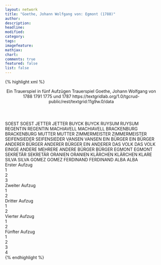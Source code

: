 ```yaml
---
layout: network
title: "Goethe, Johann Wolfgang von: Egmont (1788)"
author:
description:
headline:
modified:
category:
tags:
imagefeature: 
mathjax: 
chart: 
comments: true
featured: false
list: false
---
```

{% highlight xml %}
<?xml-model href="https://raw.githubusercontent.com/DLiNa/project/master/rules/lina.rnc"?><?xml-model href="https://raw.githubusercontent.com/DLiNa/project/master/rules/lina.sch"?>
<play xmlns="http://lina.digital">
  <header>
    <title>Egmont</title>
    <subtitle>Ein Trauerspiel in fünf Aufzügen</subtitle>  
    <genretitle>Trauerspiel</genretitle>
    <author>Goethe, Johann Wolfgang von</author>
    <date type="print" when="1788">1788</date>
    <date type="premiere" when="1791">1791</date>
    <date type="written" when="1787">1775 und 1787</date>
    <source>https://textgridlab.org/1.0/tgcrud-public/rest/textgrid:11g9w.0/data</source>
  </header>
  <personae>
    <character>
      <name>SOEST</name>
      <alias xml:id="soest">
        <name>SOEST</name>
      </alias>
    </character>
    <character>
      <name>JETTER</name>
      <alias xml:id="jetter">
        <name>JETTER</name>
      </alias>
    </character>
    <character>
      <name>BUYCK</name>
      <alias xml:id="buyck">
        <name>BUYCK</name>
      </alias>
    </character>
    <character>
      <name>RUYSUM</name>
      <alias xml:id="ruysum">
        <name>RUYSUM</name>
      </alias>
    </character>
    <character>
      <name>REGENTIN</name>
      <alias xml:id="regentin">
        <name>REGENTIN</name>
      </alias>
    </character>
    <character>
      <name>MACHIAVELL</name>
      <alias xml:id="machiavell">
        <name>MACHIAVELL</name>
      </alias>
    </character>
    <character>
      <name>BRACKENBURG</name>
      <alias xml:id="brackenburg">
        <name>BRACKENBURG</name>
      </alias>
    </character>
    <character>
      <name>MUTTER</name>
      <alias xml:id="mutter">
        <name>MUTTER</name>
      </alias>
    </character>
    <character>
      <name>ZIMMERMEISTER</name>
      <alias xml:id="zimmermeister">
        <name>ZIMMERMEISTER</name>
      </alias>
    </character>
    <character>
      <name>SEIFENSIEDER</name>
      <alias xml:id="seifensieder">
        <name>SEIFENSIEDER</name>
      </alias>
    </character>
    <character>
      <name>VANSEN</name>
      <alias xml:id="vansen">
        <name>VANSEN</name>
      </alias>
    </character>
    <character>
      <name>EIN BÜRGER</name>
      <alias xml:id="ein_bürger">
        <name>EIN BÜRGER</name>
      </alias>
    </character>
    <character>
      <name>ANDERER BÜRGER</name>
      <alias xml:id="anderer_bürger">
        <name>ANDERER BÜRGER</name>
      </alias>
      <alias xml:id="ein_anderer">
        <name>EIN ANDERER</name>
      </alias>
    </character>
    <character>
      <name>DAS VOLK</name>
      <alias xml:id="das_volk">
        <name>DAS VOLK</name>
      </alias>
      <alias xml:id="einige_andere">
        <name>EINIGE ANDERE</name>
      </alias>
      <alias xml:id="mehrere">
        <name>MEHRERE</name>
      </alias>
      <alias xml:id="andere">
        <name>ANDERE</name>
      </alias>
    </character>
    <character>
      <name>BÜRGER</name>
      <alias xml:id="bürger">
        <name>BÜRGER</name>
      </alias>
    </character>
    <character>
      <name>EGMONT</name>
      <alias xml:id="egmont">
        <name>EGMONT</name>
      </alias>
    </character>
    <character>
      <name>SEKRETÄR</name>
      <alias xml:id="sekretär">
        <name>SEKRETÄR</name>
      </alias>
    </character>
    <character>
      <name>ORANIEN</name>
      <alias xml:id="oranien">
        <name>ORANIEN</name>
      </alias>
    </character>
    <character>
      <name>KLÄRCHEN</name>
      <alias xml:id="klärchen">
        <name>KLÄRCHEN</name>
      </alias>
      <alias xml:id="klare">
        <name>KLARE</name>
      </alias>
    </character>
    <character>
      <name>SILVA</name>
      <alias xml:id="silva">
        <name>SILVA</name>
      </alias>
    </character>
    <character>
      <name>GOMEZ</name>
      <alias xml:id="gomez">
        <name>GOMEZ</name>
      </alias>
    </character>
    <character>
      <name>FERDINAND</name>
      <alias xml:id="ferdinand">
        <name>FERDINAND</name>
      </alias>
    </character>
    <character>
      <name>ALBA</name>
      <alias xml:id="alba">
        <name>ALBA</name>
      </alias>
    </character>
  </personae>
  <text>
    <div>
      <head>Erster Aufzug</head>
      <div>
        <head>1</head>
        <sp who="#soest">
          <amount n="22" unit="speech_acts"/>
          <amount n="463" unit="words"/>
          <amount n="15" unit="lines"/>
          <amount n="2858" unit="chars"/>
        </sp>
        <sp who="#jetter">
          <amount n="22" unit="speech_acts"/>
          <amount n="752" unit="words"/>
          <amount n="11" unit="lines"/>
          <amount n="4535" unit="chars"/>
        </sp>
        <sp who="#buyck">
          <amount n="16" unit="speech_acts"/>
          <amount n="549" unit="words"/>
          <amount n="11" unit="lines"/>
          <amount n="3460" unit="chars"/>
        </sp>
        <sp who="#soest #jetter #buyck #ruysum">
          <amount n="7" unit="speech_acts"/>
          <amount n="35" unit="words"/>
          <amount n="7" unit="lines"/>
          <amount n="208" unit="chars"/>
        </sp>
        <sp who="#ruysum">
          <amount n="11" unit="speech_acts"/>
          <amount n="213" unit="words"/>
          <amount n="8" unit="lines"/>
          <amount n="1271" unit="chars"/>
        </sp>
      </div>
      <div>
        <head>2</head>
        <sp who="#regentin">
          <amount n="21" unit="speech_acts"/>
          <amount n="1299" unit="words"/>
          <amount n="6" unit="lines"/>
          <amount n="8490" unit="chars"/>
        </sp>
        <sp who="#machiavell">
          <amount n="20" unit="speech_acts"/>
          <amount n="651" unit="words"/>
          <amount n="14" unit="lines"/>
          <amount n="4399" unit="chars"/>
        </sp>
      </div>
      <div>
        <head>3</head>
        <sp who="#klare">
          <amount n="25" unit="speech_acts"/>
          <amount n="1018" unit="words"/>
          <amount n="28" unit="lines"/>
          <amount n="6201" unit="chars"/>
        </sp>
        <sp who="#brackenburg">
          <amount n="9" unit="speech_acts"/>
          <amount n="606" unit="words"/>
          <amount n="7" unit="lines"/>
          <amount n="3739" unit="chars"/>
        </sp>
        <sp who="#mutter">
          <amount n="19" unit="speech_acts"/>
          <amount n="261" unit="words"/>
          <amount n="13" unit="lines"/>
          <amount n="1577" unit="chars"/>
        </sp>
      </div>
    </div>
    <div>
      <head>Zweiter Aufzug</head>
      <div>
        <head>1</head>
        <sp who="#zimmermeister">
          <amount n="16" unit="speech_acts"/>
          <amount n="399" unit="words"/>
          <amount n="8" unit="lines"/>
          <amount n="2675" unit="chars"/>
        </sp>
        <sp who="#jetter">
          <amount n="17" unit="speech_acts"/>
          <amount n="252" unit="words"/>
          <amount n="15" unit="lines"/>
          <amount n="1505" unit="chars"/>
        </sp>
        <sp who="#soest">
          <amount n="15" unit="speech_acts"/>
          <amount n="160" unit="words"/>
          <amount n="13" unit="lines"/>
          <amount n="936" unit="chars"/>
        </sp>
        <sp who="#seifensieder">
          <amount n="6" unit="speech_acts"/>
          <amount n="94" unit="words"/>
          <amount n="4" unit="lines"/>
          <amount n="520" unit="chars"/>
        </sp>
        <sp who="#vansen">
          <amount n="19" unit="speech_acts"/>
          <amount n="533" unit="words"/>
          <amount n="8" unit="lines"/>
          <amount n="3576" unit="chars"/>
        </sp>
        <sp who="#einige_andere">
          <amount n="1" unit="speech_acts"/>
          <amount n="6" unit="words"/>
          <amount n="1" unit="lines"/>
          <amount n="38" unit="chars"/>
        </sp>
        <sp who="#mehrere">
          <amount n="1" unit="speech_acts"/>
          <amount n="12" unit="words"/>
          <amount n="1" unit="lines"/>
          <amount n="50" unit="chars"/>
        </sp>
        <sp who="#ein_bürger">
          <amount n="3" unit="speech_acts"/>
          <amount n="9" unit="words"/>
          <amount n="3" unit="lines"/>
          <amount n="46" unit="chars"/>
        </sp>
        <sp who="#anderer_bürger">
          <amount n="1" unit="speech_acts"/>
          <amount n="2" unit="words"/>
          <amount n="1" unit="lines"/>
          <amount n="9" unit="chars"/>
        </sp>
        <sp who="#das_volk">
          <amount n="3" unit="speech_acts"/>
          <amount n="43" unit="words"/>
          <amount n="2" unit="lines"/>
          <amount n="279" unit="chars"/>
        </sp>
        <sp who="#ein_anderer">
          <amount n="5" unit="speech_acts"/>
          <amount n="36" unit="words"/>
          <amount n="5" unit="lines"/>
          <amount n="225" unit="chars"/>
        </sp>
        <sp who="#andere">
          <amount n="5" unit="speech_acts"/>
          <amount n="35" unit="words"/>
          <amount n="5" unit="lines"/>
          <amount n="236" unit="chars"/>
        </sp>
        <sp who="#bürger #ein_bürger #anderer_bürger">
          <amount n="1" unit="speech_acts"/>
          <amount n="18" unit="words"/>
          <amount n="1" unit="lines"/>
          <amount n="91" unit="chars"/>
        </sp>
        <sp who="#egmont">
          <amount n="9" unit="speech_acts"/>
          <amount n="204" unit="words"/>
          <amount n="6" unit="lines"/>
          <amount n="1272" unit="chars"/>
        </sp>
      </div>
      <div>
        <head>2</head>
        <sp who="#sekretär">
          <amount n="28" unit="speech_acts"/>
          <amount n="621" unit="words"/>
          <amount n="15" unit="lines"/>
          <amount n="4022" unit="chars"/>
        </sp>
        <sp who="#egmont">
          <amount n="66" unit="speech_acts"/>
          <amount n="2128" unit="words"/>
          <amount n="40" unit="lines"/>
          <amount n="14179" unit="chars"/>
        </sp>
        <sp who="#oranien">
          <amount n="37" unit="speech_acts"/>
          <amount n="723" unit="words"/>
          <amount n="27" unit="lines"/>
          <amount n="4423" unit="chars"/>
        </sp>
      </div>
    </div>
    <div>
      <head>Dritter Aufzug</head>
      <div>
        <head>1</head>
        <sp who="#regentin">
          <amount n="17" unit="speech_acts"/>
          <amount n="948" unit="words"/>
          <amount n="5" unit="lines"/>
          <amount n="5985" unit="chars"/>
        </sp>
        <sp who="#machiavell">
          <amount n="15" unit="speech_acts"/>
          <amount n="109" unit="words"/>
          <amount n="15" unit="lines"/>
          <amount n="641" unit="chars"/>
        </sp>
      </div>
      <div>
        <head>2</head>
        <sp who="#mutter">
          <amount n="9" unit="speech_acts"/>
          <amount n="192" unit="words"/>
          <amount n="4" unit="lines"/>
          <amount n="1134" unit="chars"/>
        </sp>
        <sp who="#klärchen">
          <amount n="34" unit="speech_acts"/>
          <amount n="543" unit="words"/>
          <amount n="31" unit="lines"/>
          <amount n="3317" unit="chars"/>
        </sp>
        <sp who="#egmont">
          <amount n="30" unit="speech_acts"/>
          <amount n="604" unit="words"/>
          <amount n="22" unit="lines"/>
          <amount n="3836" unit="chars"/>
        </sp>
      </div>
    </div>
    <div>
      <head>Vierter Aufzug</head>
      <div>
        <head>1</head>
        <sp who="#jetter">
          <amount n="27" unit="speech_acts"/>
          <amount n="362" unit="words"/>
          <amount n="22" unit="lines"/>
          <amount n="2179" unit="chars"/>
        </sp>
        <sp who="#zimmermeister">
          <amount n="22" unit="speech_acts"/>
          <amount n="295" unit="words"/>
          <amount n="16" unit="lines"/>
          <amount n="1941" unit="chars"/>
        </sp>
        <sp who="#soest">
          <amount n="7" unit="speech_acts"/>
          <amount n="42" unit="words"/>
          <amount n="6" unit="lines"/>
          <amount n="251" unit="chars"/>
        </sp>
        <sp who="#vansen">
          <amount n="21" unit="speech_acts"/>
          <amount n="759" unit="words"/>
          <amount n="11" unit="lines"/>
          <amount n="4929" unit="chars"/>
        </sp>
      </div>
      <div>
        <head>2</head>
        <sp who="#silva">
          <amount n="19" unit="speech_acts"/>
          <amount n="447" unit="words"/>
          <amount n="11" unit="lines"/>
          <amount n="2891" unit="chars"/>
        </sp>
        <sp who="#gomez">
          <amount n="12" unit="speech_acts"/>
          <amount n="308" unit="words"/>
          <amount n="9" unit="lines"/>
          <amount n="2078" unit="chars"/>
        </sp>
        <sp who="#ferdinand">
          <amount n="15" unit="speech_acts"/>
          <amount n="237" unit="words"/>
          <amount n="10" unit="lines"/>
          <amount n="1498" unit="chars"/>
        </sp>
        <sp who="#alba">
          <amount n="46" unit="speech_acts"/>
          <amount n="1954" unit="words"/>
          <amount n="22" unit="lines"/>
          <amount n="12902" unit="chars"/>
        </sp>
        <sp who="#egmont">
          <amount n="25" unit="speech_acts"/>
          <amount n="1376" unit="words"/>
          <amount n="3" unit="lines"/>
          <amount n="9149" unit="chars"/>
        </sp>
      </div>
    </div>
    <div>
      <head>Fünfter Aufzug</head>
      <div>
        <head>1</head>
        <sp who="#brackenburg">
          <amount n="8" unit="speech_acts"/>
          <amount n="171" unit="words"/>
          <amount n="6" unit="lines"/>
          <amount n="1005" unit="chars"/>
        </sp>
        <sp who="#klärchen">
          <amount n="13" unit="speech_acts"/>
          <amount n="1093" unit="words"/>
          <amount n="4" unit="lines"/>
          <amount n="6709" unit="chars"/>
        </sp>
        <sp who="#zimmermeister">
          <amount n="3" unit="speech_acts"/>
          <amount n="14" unit="words"/>
          <amount n="3" unit="lines"/>
          <amount n="74" unit="chars"/>
        </sp>
        <sp who="#jetter">
          <amount n="3" unit="speech_acts"/>
          <amount n="22" unit="words"/>
          <amount n="3" unit="lines"/>
          <amount n="114" unit="chars"/>
        </sp>
        <sp who="#soest">
          <amount n="1" unit="speech_acts"/>
          <amount n="12" unit="words"/>
          <amount n="1" unit="lines"/>
          <amount n="78" unit="chars"/>
        </sp>
      </div>
      <div>
        <head>2</head>
        <sp who="#egmont">
          <amount n="1" unit="speech_acts"/>
          <amount n="734" unit="words"/>
          <amount n="4782" unit="chars"/>
        </sp>
      </div>
      <div>
        <head>3</head>
        <sp who="#klärchen">
          <amount n="1" unit="speech_acts"/>
          <amount n="345" unit="words"/>
          <amount n="2085" unit="chars"/>
        </sp>
        <sp who="#klärchen">
          <amount n="14" unit="speech_acts"/>
          <amount n="723" unit="words"/>
          <amount n="6" unit="lines"/>
          <amount n="4473" unit="chars"/>
        </sp>
        <sp who="#brackenburg">
          <amount n="14" unit="speech_acts"/>
          <amount n="580" unit="words"/>
          <amount n="6" unit="lines"/>
          <amount n="3620" unit="chars"/>
        </sp>
      </div>
      <div>
        <head>4</head>
        <sp who="#egmont">
          <amount n="28" unit="speech_acts"/>
          <amount n="1792" unit="words"/>
          <amount n="13" unit="lines"/>
          <amount n="11477" unit="chars"/>
        </sp>
        <sp who="#silva">
          <amount n="5" unit="speech_acts"/>
          <amount n="184" unit="words"/>
          <amount n="3" unit="lines"/>
          <amount n="1242" unit="chars"/>
        </sp>
        <sp who="#ferdinand">
          <amount n="21" unit="speech_acts"/>
          <amount n="832" unit="words"/>
          <amount n="9" unit="lines"/>
          <amount n="5286" unit="chars"/>
        </sp>
      </div>
    </div>
  </text>
</play>
{% endhighlight %}
